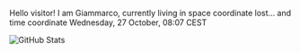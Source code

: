 Hello visitor! I am Giammarco, currently living in space coordinate lost... and time coordinate Wednesday, 27 October, 08:07 CEST

![GitHub Stats](https://github-readme-stats.vercel.app/api?username=grcasanova)

